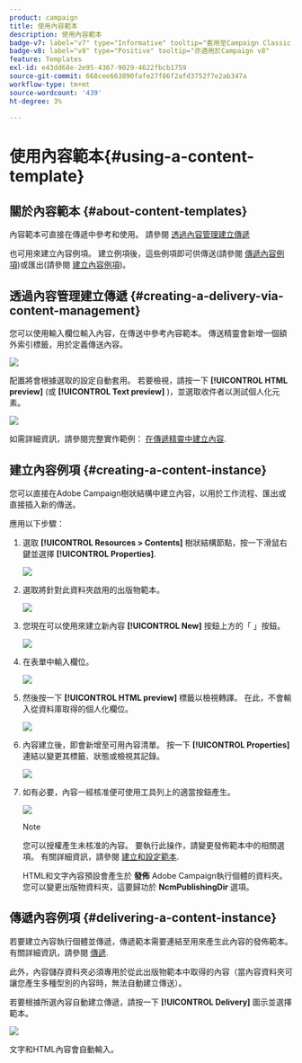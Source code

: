 ```yaml
---
product: campaign
title: 使用內容範本
description: 使用內容範本
badge-v7: label="v7" type="Informative" tooltip="套用至Campaign Classic v7"
badge-v8: label="v8" type="Positive" tooltip="亦適用於Campaign v8"
feature: Templates
exl-id: e43dd68e-2e95-4367-9029-4622fbcb1759
source-git-commit: 668cee663890fafe27f86f2afd3752f7e2ab347a
workflow-type: tm+mt
source-wordcount: '439'
ht-degree: 3%

---
```


# 使用內容範本{#using-a-content-template}



## 關於內容範本 {#about-content-templates}

內容範本可直接在傳遞中參考和使用。 請參閱 [透過內容管理建立傳遞](#creating-a-delivery-via-content-management)

也可用來建立內容例項。 建立例項後，這些例項即可供傳送(請參閱 [傳遞內容例項](#delivering-a-content-instance))或匯出(請參閱 [建立內容例項](#creating-a-content-instance))。

## 透過內容管理建立傳遞 {#creating-a-delivery-via-content-management}

您可以使用輸入欄位輸入內容，在傳送中參考內容範本。 傳送精靈會新增一個額外索引標籤，用於定義傳送內容。

![](assets/s_ncs_content_deliver_a_content.png)

配置將會根據選取的設定自動套用。 若要檢視，請按一下 **[!UICONTROL HTML preview]** (或 **[!UICONTROL Text preview]** )，並選取收件者以測試個人化元素。

![](assets/s_ncs_content_deliver_a_content_html.png)

如需詳細資訊，請參閱完整實作範例： [在傳遞精靈中建立內容](use-case-creating-content-management.md#creating-content-in-the-delivery-wizard).

## 建立內容例項 {#creating-a-content-instance}

您可以直接在Adobe Campaign樹狀結構中建立內容，以用於工作流程、匯出或直接插入新的傳送。

應用以下步驟：

1. 選取 **[!UICONTROL Resources > Contents]** 樹狀結構節點，按一下滑鼠右鍵並選擇 **[!UICONTROL Properties]**.

   ![](assets/s_ncs_content_folder_properties.png)

1. 選取將針對此資料夾啟用的出版物範本。

   ![](assets/s_ncs_content_folder_templates.png)

1. 您現在可以使用來建立新內容 **[!UICONTROL New]** 按鈕上方的「 」按鈕。

   ![](assets/s_ncs_content_folder_create_a_template.png)

1. 在表單中輸入欄位。

   ![](assets/s_ncs_content_folder_use_a_template.png)

1. 然後按一下 **[!UICONTROL HTML preview]** 標籤以檢視轉譯。 在此，不會輸入從資料庫取得的個人化欄位。

   ![](assets/s_ncs_content_folder_use_a_template_preview.png)

1. 內容建立後，即會新增至可用內容清單。 按一下 **[!UICONTROL Properties]** 連結以變更其標籤、狀態或檢視其記錄。

   ![](assets/s_ncs_content_folder_template_properties.png)

1. 如有必要，內容一經核准便可使用工具列上的適當按鈕產生。

   ![](assets/s_ncs_content_folder_template_generate.png)

   >[!NOTE]
   >
   >您可以授權產生未核准的內容。 要執行此操作，請變更發佈範本中的相關選項。 有關詳細資訊，請參閱 [建立和設定範本](publication-templates.md#creating-and-configuring-the-template).

   HTML和文字內容預設會產生於 **發佈** Adobe Campaign執行個體的資料夾。 您可以變更出版物資料夾，這要歸功於 **NcmPublishingDir** 選項。

## 傳遞內容例項 {#delivering-a-content-instance}

若要建立內容執行個體並傳遞，傳遞範本需要連結至用來產生此內容的發佈範本。 有關詳細資訊，請參閱 [傳遞](publication-templates.md#delivery).

此外，內容儲存資料夾必須專用於從此出版物範本中取得的內容（當內容資料夾可讓您產生多種型別的內容時，無法自動建立傳送）。

若要根據所選內容自動建立傳遞，請按一下 **[!UICONTROL Delivery]** 圖示並選擇範本。

![](assets/s_ncs_content_folder_create_the_delivery.png)

文字和HTML內容會自動輸入。
